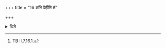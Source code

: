 +++
title = "16 अभि प्रेहीति तं"

+++

<details><summary>थिते</summary>

16. The king goes towards it (the chariot) with abhi prehi....[^1]  

[^1]: TB II.7.16.1. 
</details>
